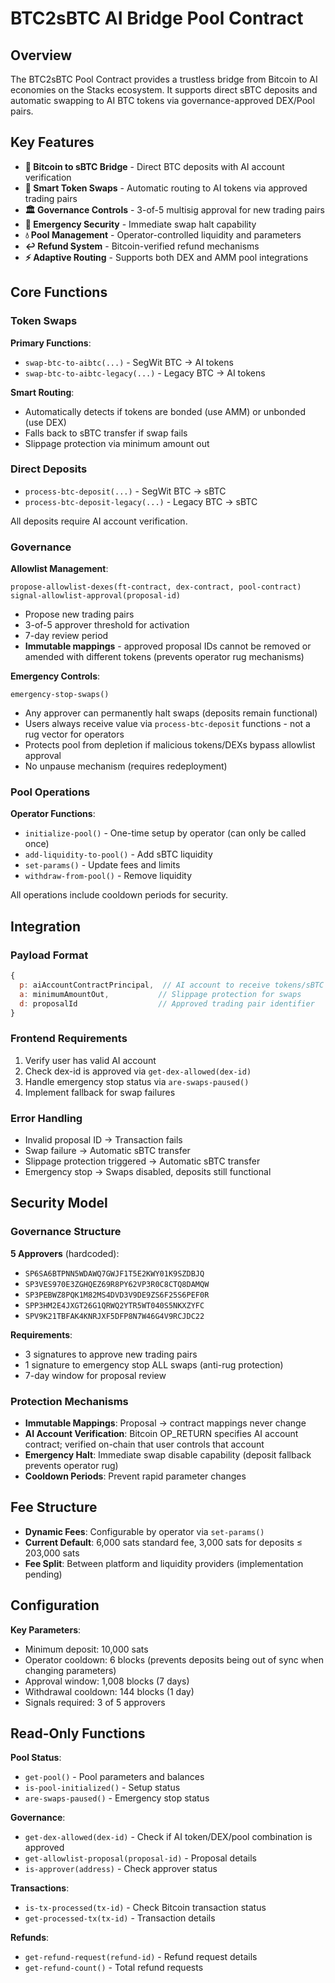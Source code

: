 # BTC2sBTC AI Bridge Pool Contract

## Overview

The BTC2sBTC Pool Contract provides a trustless bridge from Bitcoin to AI economies on the Stacks ecosystem. It supports direct sBTC deposits and automatic swapping to AI BTC tokens via governance-approved DEX/Pool pairs.

## Key Features

- **🔗 Bitcoin to sBTC Bridge** - Direct BTC deposits with AI account verification
- **🔄 Smart Token Swaps** - Automatic routing to AI tokens via approved trading pairs
- **🏛️ Governance Controls** - 3-of-5 multisig approval for new trading pairs
- **🚨 Emergency Security** - Immediate swap halt capability
- **💧 Pool Management** - Operator-controlled liquidity and parameters
- **↩️ Refund System** - Bitcoin-verified refund mechanisms
- **⚡ Adaptive Routing** - Supports both DEX and AMM pool integrations

## Core Functions

### Token Swaps

**Primary Functions**:

- `swap-btc-to-aibtc(...)` - SegWit BTC → AI tokens
- `swap-btc-to-aibtc-legacy(...)` - Legacy BTC → AI tokens

**Smart Routing**:

- Automatically detects if tokens are bonded (use AMM) or unbonded (use DEX)
- Falls back to sBTC transfer if swap fails
- Slippage protection via minimum amount out

### Direct Deposits

- `process-btc-deposit(...)` - SegWit BTC → sBTC
- `process-btc-deposit-legacy(...)` - Legacy BTC → sBTC

All deposits require AI account verification.

### Governance

**Allowlist Management**:

```clarity
propose-allowlist-dexes(ft-contract, dex-contract, pool-contract)
signal-allowlist-approval(proposal-id)
```

- Propose new trading pairs
- 3-of-5 approver threshold for activation
- 7-day review period
- **Immutable mappings** - approved proposal IDs cannot be removed or amended with different tokens (prevents operator rug mechanisms)

**Emergency Controls**:

```clarity
emergency-stop-swaps()
```

- Any approver can permanently halt swaps (deposits remain functional)
- Users always receive value via `process-btc-deposit` functions - not a rug vector for operators
- Protects pool from depletion if malicious tokens/DEXs bypass allowlist approval
- No unpause mechanism (requires redeployment)

### Pool Operations

**Operator Functions**:

- `initialize-pool()` - One-time setup by operator (can only be called once)
- `add-liquidity-to-pool()` - Add sBTC liquidity
- `set-params()` - Update fees and limits
- `withdraw-from-pool()` - Remove liquidity

All operations include cooldown periods for security.

## Integration

### Payload Format

```javascript
{
  p: aiAccountContractPrincipal,  // AI account to receive tokens/sBTC
  a: minimumAmountOut,           // Slippage protection for swaps
  d: proposalId                  // Approved trading pair identifier
}
```

### Frontend Requirements

1. Verify user has valid AI account
2. Check dex-id is approved via `get-dex-allowed(dex-id)`
3. Handle emergency stop status via `are-swaps-paused()`
4. Implement fallback for swap failures

### Error Handling

- Invalid proposal ID → Transaction fails
- Swap failure → Automatic sBTC transfer
- Slippage protection triggered → Automatic sBTC transfer
- Emergency stop → Swaps disabled, deposits still functional

## Security Model

### Governance Structure

**5 Approvers** (hardcoded):

- `SP6SA6BTPNN5WDAWQ7GWJF1T5E2KWY01K9SZDBJQ`
- `SP3VES970E3ZGHQEZ69R8PY62VP3R0C8CTQ8DAMQW`
- `SP3PEBWZ8PQK1M82MS4DVD3V9DE9ZS6F25S6PEF0R`
- `SPP3HM2E4JXGT26G1QRWQ2YTR5WT040S5NKXZYFC`
- `SPV9K21TBFAK4KNRJXF5DFP8N7W46G4V9RCJDC22`

**Requirements**:

- 3 signatures to approve new trading pairs
- 1 signature to emergency stop ALL swaps (anti-rug protection)
- 7-day window for proposal review

### Protection Mechanisms

- **Immutable Mappings**: Proposal → contract mappings never change
- **AI Account Verification**: Bitcoin OP_RETURN specifies AI account contract; verified on-chain that user controls that account
- **Emergency Halt**: Immediate swap disable capability (deposit fallback prevents operator rug)
- **Cooldown Periods**: Prevent rapid parameter changes

## Fee Structure

- **Dynamic Fees**: Configurable by operator via `set-params()`
- **Current Default**: 6,000 sats standard fee, 3,000 sats for deposits ≤ 203,000 sats
- **Fee Split**: Between platform and liquidity providers (implementation pending)

## Configuration

**Key Parameters**:

- Minimum deposit: 10,000 sats
- Operator cooldown: 6 blocks (prevents deposits being out of sync when changing parameters)
- Approval window: 1,008 blocks (7 days)
- Withdrawal cooldown: 144 blocks (1 day)
- Signals required: 3 of 5 approvers

## Read-Only Functions

**Pool Status**:

- `get-pool()` - Pool parameters and balances
- `is-pool-initialized()` - Setup status
- `are-swaps-paused()` - Emergency stop status

**Governance**:

- `get-dex-allowed(dex-id)` - Check if AI token/DEX/pool combination is approved
- `get-allowlist-proposal(proposal-id)` - Proposal details
- `is-approver(address)` - Check approver status

**Transactions**:

- `is-tx-processed(tx-id)` - Check Bitcoin transaction status
- `get-processed-tx(tx-id)` - Transaction details

**Refunds**:

- `get-refund-request(refund-id)` - Refund request details
- `get-refund-count()` - Total refund requests
